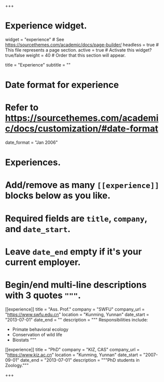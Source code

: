 +++
# Experience widget.
widget = "experience"  # See https://sourcethemes.com/academic/docs/page-builder/
headless = true  # This file represents a page section.
active = true  # Activate this widget? true/false
weight = 40  # Order that this section will appear.

title = "Experience"
subtitle = ""

# Date format for experience
#   Refer to https://sourcethemes.com/academic/docs/customization/#date-format
date_format = "Jan 2006"

# Experiences.
#   Add/remove as many `[[experience]]` blocks below as you like.
#   Required fields are `title`, `company`, and `date_start`.
#   Leave `date_end` empty if it's your current employer.
#   Begin/end multi-line descriptions with 3 quotes `"""`.
[[experience]]
  title = "Ass. Prof."
  company = "SWFU"
  company_url = "https://www.swfu.edu.cn"
  location = "Kunming, Yunnan"
  date_start = "2013-07-01"
  date_end = ""
  description = """
  Responsibilities include:

  * Primate behavioral ecology
  * Conservation of wild life
  * Biostats
  """

[[experience]]
  title = "PhD"
  company = "KIZ, CAS"
  company_url = "https://www.kiz.ac.cn"
  location = "Kunming, Yunnan"
  date_start = "2007-09-01"
  date_end = "2013-07-01"
  description = """PhD students in Zoology."""

+++
